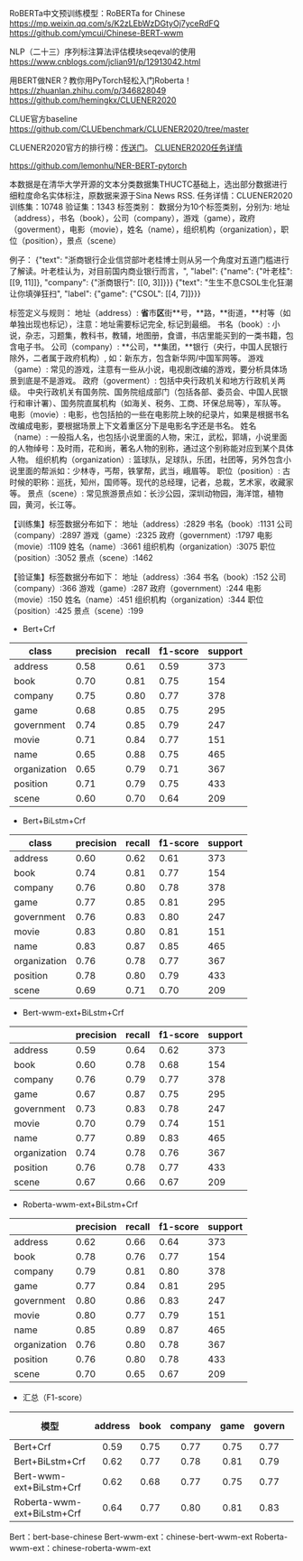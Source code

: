 RoBERTa中文预训练模型：RoBERTa for Chinese
https://mp.weixin.qq.com/s/K2zLEbWzDGtyOj7yceRdFQ
https://github.com/ymcui/Chinese-BERT-wwm

NLP（二十三）序列标注算法评估模块seqeval的使用
https://www.cnblogs.com/jclian91/p/12913042.html

用BERT做NER？教你用PyTorch轻松入门Roberta！
https://zhuanlan.zhihu.com/p/346828049
https://github.com/hemingkx/CLUENER2020

CLUE官方baseline
https://github.com/CLUEbenchmark/CLUENER2020/tree/master

CLUENER2020官方的排行榜：[传送门](https://www.cluebenchmarks.com/ner.html)。
[CLUENER2020任务详情](https://github.com/CLUEbenchmark/CLUENER2020)

https://github.com/lemonhu/NER-BERT-pytorch

本数据是在清华大学开源的文本分类数据集THUCTC基础上，选出部分数据进行细粒度命名实体标注，原数据来源于Sina News RSS.
任务详情：CLUENER2020
训练集：10748 验证集：1343
标签类别：
数据分为10个标签类别，分别为: 地址（address），书名（book），公司（company），游戏（game），政府（goverment），电影（movie），姓名（name），组织机构（organization），职位（position），景点（scene）

例子：
{"text": "浙商银行企业信贷部叶老桂博士则从另一个角度对五道门槛进行了解读。叶老桂认为，对目前国内商业银行而言，", "label": {"name": {"叶老桂": [[9, 11]]}, "company": {"浙商银行": [[0, 3]]}}}
{"text": "生生不息CSOL生化狂潮让你填弹狂扫", "label": {"game": {"CSOL": [[4, 7]]}}}

标签定义与规则：
地址（address）: **省**市**区**街**号，**路，**街道，**村等（如单独出现也标记），注意：地址需要标记完全, 标记到最细。
书名（book）: 小说，杂志，习题集，教科书，教辅，地图册，食谱，书店里能买到的一类书籍，包含电子书。
公司（company）: **公司，**集团，**银行（央行，中国人民银行除外，二者属于政府机构）, 如：新东方，包含新华网/中国军网等。
游戏（game）: 常见的游戏，注意有一些从小说，电视剧改编的游戏，要分析具体场景到底是不是游戏。
政府（goverment）: 包括中央行政机关和地方行政机关两级。 中央行政机关有国务院、国务院组成部门（包括各部、委员会、中国人民银行和审计署）、国务院直属机构（如海关、税务、工商、环保总局等），军队等。
电影（movie）: 电影，也包括拍的一些在电影院上映的纪录片，如果是根据书名改编成电影，要根据场景上下文着重区分下是电影名字还是书名。
姓名（name）: 一般指人名，也包括小说里面的人物，宋江，武松，郭靖，小说里面的人物绰号：及时雨，花和尚，著名人物的别称，通过这个别称能对应到某个具体人物。
组织机构（organization）: 篮球队，足球队，乐团，社团等，另外包含小说里面的帮派如：少林寺，丐帮，铁掌帮，武当，峨眉等。
职位（position）: 古时候的职称：巡抚，知州，国师等。现代的总经理，记者，总裁，艺术家，收藏家等。
景点（scene）: 常见旅游景点如：长沙公园，深圳动物园，海洋馆，植物园，黄河，长江等。

【训练集】标签数据分布如下：
地址（address）:2829
书名（book）:1131
公司（company）:2897
游戏（game）:2325
政府（government）:1797
电影（movie）:1109
姓名（name）:3661
组织机构（organization）:3075
职位（position）:3052
景点（scene）:1462

【验证集】标签数据分布如下：
地址（address）:364
书名（book）:152
公司（company）:366
游戏（game）:287
政府（government）:244
电影（movie）:150
姓名（name）:451
组织机构（organization）:344
职位（position）:425
景点（scene）:199

+ Bert+Crf

| class          | precision | recall | f1-score | support |
|----------------|-----------|--------|----------|---------|
| address        | 0.58      | 0.61   | 0.59     | 373     |
| book           | 0.70      | 0.81   | 0.75     | 154     |
| company        | 0.75      | 0.80   | 0.77     | 378     |
| game           | 0.68      | 0.85   | 0.75     | 295     |
| government     | 0.74      | 0.85   | 0.79     | 247     |
| movie          | 0.71      | 0.84   | 0.77     | 151     |
| name           | 0.65      | 0.88   | 0.75     | 465     |
| organization   | 0.65      | 0.79   | 0.71     | 367     |
| position       | 0.71      | 0.79   | 0.75     | 433     |
| scene          | 0.60      | 0.70   | 0.64     | 209     |

+ Bert+BiLstm+Crf

| class          | precision | recall | f1-score | support |
|----------------|-----------|--------|----------|---------|
| address        | 0.60      | 0.62   | 0.61     | 373     |
| book           | 0.74      | 0.81   | 0.77     | 154     |
| company        | 0.76      | 0.80   | 0.78     | 378     |
| game           | 0.77      | 0.85   | 0.81     | 295     |
| government     | 0.76      | 0.83   | 0.80     | 247     |
| movie          | 0.83      | 0.80   | 0.81     | 151     |
| name           | 0.83      | 0.87   | 0.85     | 465     |
| organization   | 0.76      | 0.78   | 0.77     | 367     |
| position       | 0.78      | 0.80   | 0.79     | 433     |
| scene          | 0.69      | 0.71   | 0.70     | 209     |

+ Bert-wwm-ext+BiLstm+Crf

|              | precision | recall | f1-score | support |
|--------------|-----------|--------|----------|---------|
| address      | 0.59      | 0.64   | 0.62     | 373     |
| book         | 0.60      | 0.78   | 0.68     | 154     |
| company      | 0.76      | 0.79   | 0.77     | 378     |
| game         | 0.67      | 0.87   | 0.75     | 295     |
| government   | 0.73      | 0.83   | 0.78     | 247     |
| movie        | 0.70      | 0.79   | 0.74     | 151     |
| name         | 0.77      | 0.89   | 0.83     | 465     |
| organization | 0.74      | 0.78   | 0.76     | 367     |
| position     | 0.76      | 0.78   | 0.77     | 433     |
| scene        | 0.67      | 0.66   | 0.67     | 209     |

+ Roberta-wwm-ext+BiLstm+Crf

|              | precision | recall | f1-score | support |
|--------------|-----------|--------|----------|---------|
| address      | 0.62      | 0.66   | 0.64     | 373     |
| book         | 0.78      | 0.76   | 0.77     | 154     |
| company      | 0.79      | 0.81   | 0.80     | 378     |
| game         | 0.77      | 0.84   | 0.81     | 295     |
| government   | 0.80      | 0.86   | 0.83     | 247     |
| movie        | 0.80      | 0.77   | 0.79     | 151     |
| name         | 0.85      | 0.89   | 0.87     | 465     |
| organization | 0.76      | 0.80   | 0.78     | 367     |
| position     | 0.76      | 0.80   | 0.78     | 433     |
| scene        | 0.70      | 0.65   | 0.67     | 209     |

+ 汇总（F1-score）

| 模型                         | address | book | company | game | govern | movie | name | org  | position | scene | micro avg |
|----------------------------|:-------:|:----:|:-------:|:----:|:------:|:-----:|:----:|:----:|:--------:|:-----:|:---------:| 
| Bert+Crf                   |  0.59   | 0.75 |  0.77   | 0.75 |  0.77  | 0.76  | 0.75 | 0.71 |   0.74   | 0.65  |   0.72    |
| Bert+BiLstm+Crf            |  0.62   | 0.77 |  0.78   | 0.81 |  0.79  | 0.82  | 0.84 | 0.77 |   0.79   | 0.71  |   0.77    |
| Bert-wwm-ext+BiLstm+Crf    |  0.62   | 0.68 |  0.77   | 0.75 |  0.77  | 0.74  | 0.82 | 0.76 |   0.77   | 0.68  |   0.74    |
| Roberta-wwm-ext+BiLstm+Crf |  0.64   | 0.77 |  0.80   | 0.81 |  0.83  | 0.78  | 0.87 | 0.78 |   0.79   | 0.67  |   0.78    |

Bert：bert-base-chinese
Bert-wwm-ext：chinese-bert-wwm-ext
Roberta-wwm-ext：chinese-roberta-wwm-ext
